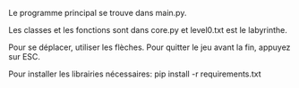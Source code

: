 Le programme principal se trouve dans main.py.

Les classes et les fonctions sont dans core.py et level0.txt est le labyrinthe.

Pour se déplacer, utiliser les flèches.
Pour quitter le jeu avant la fin, appuyez sur ESC.

Pour installer les librairies nécessaires: pip install -r requirements.txt
